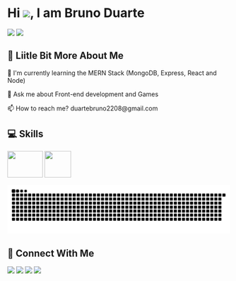 
<h1 > Hi <img src="https://media.giphy.com/media/hvRJCLFzcasrR4ia7z/giphy.gif" width="25px">, I am Bruno Duarte</h1>

<p><img height="180em" src="https://github-readme-stats.vercel.app/api?username=bduarte10&show_icons=true&theme=tokyonight"> <img height="180em" src="https://github-readme-stats.vercel.app/api/top-langs/?username=bduarte10&theme=tokyonight&layout=compact"><p>


## 💫 Liitle Bit More About Me
<p>🌱 I'm currently learning the MERN Stack (MongoDB, Express, React and Node)</p>
<p>💬 Ask me about Front-end development and Games</p>
<p>📫 How to reach me? duartebruno2208@gmail.com</p>

## 💻 Skills
<p>
  
<img height="60" width="80" src="https://cdn.jsdelivr.net/gh/devicons/devicon/icons/react/react-original-wordmark.svg" />
<img height="60" width="60" src="https://cdn.jsdelivr.net/gh/devicons/devicon/icons/javascript/javascript-original.svg" />
                    

</p>

![snake gif](https://github.com/bduarte10/bduarte10/blob/output/github-contribution-grid-snake.svg)

## 👥 Connect With Me
<p>
<a href="https://linkedin.com/in/bduarte10"><img src="https://img.shields.io/badge/linkedin-%230077B5.svg?style=for-the-badge&logo=linkedin&logoColor=white" style="margin-bottom: 4px;" height="30px" target="_blank"></a>
<a href="https://twitter.com/bduarte_10"><img src="https://img.shields.io/badge/Twitter-%231DA1F2.svg?style=for-the-badge&logo=Twitter&logoColor=white" style="margin-bottom: 4px;" height="30px" target="_blank"></a>
<a href="https://www.instagram.com/bduarte.10"><img src="https://img.shields.io/badge/Instagram-%23E4405F.svg?style=for-the-badge&logo=Instagram&logoColor=white" style="margin-bottom: 4px;" height="30px" target="_blank"></a>
<a href="https://codepen.io/bduarte10"><img src="https://img.shields.io/badge/Codepen-000000?style=for-the-badge&logo=codepen&logoColor=white" style="margin-bottom: 4px;" height="30px" target="_blank"></a>
</p>








  



